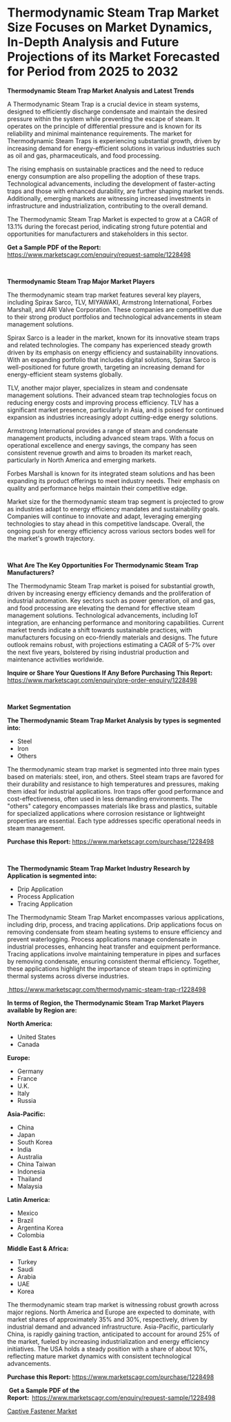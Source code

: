 <p><h1>Thermodynamic Steam Trap Market Size Focuses on Market Dynamics, In-Depth Analysis and Future Projections of its Market Forecasted for Period from 2025 to 2032</h1></p><p><strong>Thermodynamic Steam Trap Market Analysis and Latest Trends</strong></p>
<p><p>A Thermodynamic Steam Trap is a crucial device in steam systems, designed to efficiently discharge condensate and maintain the desired pressure within the system while preventing the escape of steam. It operates on the principle of differential pressure and is known for its reliability and minimal maintenance requirements. The market for Thermodynamic Steam Traps is experiencing substantial growth, driven by increasing demand for energy-efficient solutions in various industries such as oil and gas, pharmaceuticals, and food processing. </p><p>The rising emphasis on sustainable practices and the need to reduce energy consumption are also propelling the adoption of these traps. Technological advancements, including the development of faster-acting traps and those with enhanced durability, are further shaping market trends. Additionally, emerging markets are witnessing increased investments in infrastructure and industrialization, contributing to the overall demand. </p><p>The Thermodynamic Steam Trap Market is expected to grow at a CAGR of 13.1% during the forecast period, indicating strong future potential and opportunities for manufacturers and stakeholders in this sector.</p></p>
<p><strong>Get a Sample PDF of the Report:&nbsp;</strong> <a href="https://www.marketscagr.com/enquiry/request-sample/1228498?utm_campaign=1166&utm_medium=2&utm_source=Github&utm_content=ia&utm_term=18022025&utm_id=thermodynamic-steam-trap">https://www.marketscagr.com/enquiry/request-sample/1228498</a></p>
<p>&nbsp;</p>
<p><strong>Thermodynamic Steam Trap Major Market Players</strong></p>
<p><p>The thermodynamic steam trap market features several key players, including Spirax Sarco, TLV, MIYAWAKI, Armstrong International, Forbes Marshall, and ARI Valve Corporation. These companies are competitive due to their strong product portfolios and technological advancements in steam management solutions.</p><p>Spirax Sarco is a leader in the market, known for its innovative steam traps and related technologies. The company has experienced steady growth driven by its emphasis on energy efficiency and sustainability innovations. With an expanding portfolio that includes digital solutions, Spirax Sarco is well-positioned for future growth, targeting an increasing demand for energy-efficient steam systems globally.</p><p>TLV, another major player, specializes in steam and condensate management solutions. Their advanced steam trap technologies focus on reducing energy costs and improving process efficiency. TLV has a significant market presence, particularly in Asia, and is poised for continued expansion as industries increasingly adopt cutting-edge energy solutions.</p><p>Armstrong International provides a range of steam and condensate management products, including advanced steam traps. With a focus on operational excellence and energy savings, the company has seen consistent revenue growth and aims to broaden its market reach, particularly in North America and emerging markets.</p><p>Forbes Marshall is known for its integrated steam solutions and has been expanding its product offerings to meet industry needs. Their emphasis on quality and performance helps maintain their competitive edge.</p><p>Market size for the thermodynamic steam trap segment is projected to grow as industries adapt to energy efficiency mandates and sustainability goals. Companies will continue to innovate and adapt, leveraging emerging technologies to stay ahead in this competitive landscape. Overall, the ongoing push for energy efficiency across various sectors bodes well for the market's growth trajectory.</p></p>
<p>&nbsp;</p>
<p><strong>What Are The Key Opportunities For Thermodynamic Steam Trap Manufacturers?</strong></p>
<p><p>The Thermodynamic Steam Trap market is poised for substantial growth, driven by increasing energy efficiency demands and the proliferation of industrial automation. Key sectors such as power generation, oil and gas, and food processing are elevating the demand for effective steam management solutions. Technological advancements, including IoT integration, are enhancing performance and monitoring capabilities. Current market trends indicate a shift towards sustainable practices, with manufacturers focusing on eco-friendly materials and designs. The future outlook remains robust, with projections estimating a CAGR of 5-7% over the next five years, bolstered by rising industrial production and maintenance activities worldwide.</p></p>
<p><strong>Inquire or Share Your Questions If Any Before Purchasing This Report:</strong> <a href="https://www.marketscagr.com/enquiry/pre-order-enquiry/1228498?utm_campaign=1166&utm_medium=2&utm_source=Github&utm_content=ia&utm_term=18022025&utm_id=thermodynamic-steam-trap">https://www.marketscagr.com/enquiry/pre-order-enquiry/1228498</a></p>
<p>&nbsp;</p>
<p><strong>Market Segmentation</strong></p>
<p><strong>The Thermodynamic Steam Trap Market Analysis by types is segmented into:</strong></p>
<p><ul><li>Steel</li><li>Iron</li><li>Others</li></ul></p>
<p><p>The thermodynamic steam trap market is segmented into three main types based on materials: steel, iron, and others. Steel steam traps are favored for their durability and resistance to high temperatures and pressures, making them ideal for industrial applications. Iron traps offer good performance and cost-effectiveness, often used in less demanding environments. The "others" category encompasses materials like brass and plastics, suitable for specialized applications where corrosion resistance or lightweight properties are essential. Each type addresses specific operational needs in steam management.</p></p>
<p><strong>Purchase this Report:&nbsp;</strong><a href="https://www.marketscagr.com/purchase/1228498?utm_campaign=1166&utm_medium=2&utm_source=Github&utm_content=ia&utm_term=18022025&utm_id=thermodynamic-steam-trap">https://www.marketscagr.com/purchase/1228498</a></p>
<p>&nbsp;</p>
<p><strong>The Thermodynamic Steam Trap Market Industry Research by Application is segmented into:</strong></p>
<p><ul><li>Drip Application</li><li>Process Application</li><li>Tracing Application</li></ul></p>
<p><p>The Thermodynamic Steam Trap Market encompasses various applications, including drip, process, and tracing applications. Drip applications focus on removing condensate from steam heating systems to ensure efficiency and prevent waterlogging. Process applications manage condensate in industrial processes, enhancing heat transfer and equipment performance. Tracing applications involve maintaining temperature in pipes and surfaces by removing condensate, ensuring consistent thermal efficiency. Together, these applications highlight the importance of steam traps in optimizing thermal systems across diverse industries.</p></p>
<p><a href="https://www.marketscagr.com/thermodynamic-steam-trap-r1228498?utm_campaign=1166&utm_medium=2&utm_source=Github&utm_content=ia&utm_term=18022025&utm_id=thermodynamic-steam-trap">&nbsp;https://www.marketscagr.com/thermodynamic-steam-trap-r1228498</a></p>
<p><strong>In terms of Region, the Thermodynamic Steam Trap Market Players available by Region are:</strong></p>
<p>
    <p> <strong> North America: </strong>
        <ul>
            <li>United States</li>
            <li>Canada</li>
        </ul>
        </p> 
    <p> <strong> Europe: </strong>
        <ul>
            <li>Germany</li>
            <li>France</li>
            <li>U.K.</li>
            <li>Italy</li>
            <li>Russia</li>
        </ul>
        </p> 
    <p> <strong> Asia-Pacific: </strong>
        <ul>
            <li>China</li>
            <li>Japan</li>
            <li>South Korea</li>
            <li>India</li>
            <li>Australia</li>
            <li>China Taiwan</li>
            <li>Indonesia</li>
            <li>Thailand</li>
            <li>Malaysia</li>
        </ul>
        </p> 
    <p> <strong> Latin America: </strong>
        <ul>
            <li>Mexico</li>
            <li>Brazil</li>
            <li>Argentina Korea</li>
            <li>Colombia</li>
        </ul>
        </p> 
    <p> <strong> Middle East & Africa: </strong>
        <ul>
            <li>Turkey</li>
            <li>Saudi</li>
            <li>Arabia</li>
            <li>UAE</li>
            <li>Korea</li>
        </ul>
    </p>
    </p>
<p><p>The thermodynamic steam trap market is witnessing robust growth across major regions. North America and Europe are expected to dominate, with market shares of approximately 35% and 30%, respectively, driven by industrial demand and advanced infrastructure. Asia-Pacific, particularly China, is rapidly gaining traction, anticipated to account for around 25% of the market, fueled by increasing industrialization and energy efficiency initiatives. The USA holds a steady position with a share of about 10%, reflecting mature market dynamics with consistent technological advancements.</p></p>
<p><strong>Purchase this Report: </strong><a href="https://www.marketscagr.com/purchase/1228498?utm_campaign=1166&utm_medium=2&utm_source=Github&utm_content=ia&utm_term=18022025&utm_id=thermodynamic-steam-trap">https://www.marketscagr.com/purchase/1228498</a></p>
<p>&nbsp;<strong>Get a Sample PDF of the Report:&nbsp;&nbsp;</strong><a href="https://www.marketscagr.com/enquiry/request-sample/1228498?utm_campaign=1166&utm_medium=2&utm_source=Github&utm_content=ia&utm_term=18022025&utm_id=thermodynamic-steam-trap">https://www.marketscagr.com/enquiry/request-sample/1228498</a></p>
<p><strong></strong></p>
<p><p><a href="https://github.com/willjis/Market-Research-Report-List-1/blob/main/captive-fastener-market.md?utm_campaign=1166&utm_medium=2&utm_source=Github&utm_content=ia&utm_term=18022025&utm_id=thermodynamic-steam-trap">Captive Fastener Market</a></p></p>